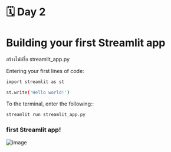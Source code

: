 # 🗓️ Day 2

# Building your first Streamlit app

สร้างไฟล์ชื่อ streamlit_app.py

Entering your first lines of code:
```sh
import streamlit as st

st.write('Hello world!')
```

To the terminal, enter the following::
```sh
streamlit run streamlit_app.py
```

### first Streamlit app!
![image](https://user-images.githubusercontent.com/80860852/163834753-0c54b3c6-f860-4339-b71b-af6f583b1c20.png)
